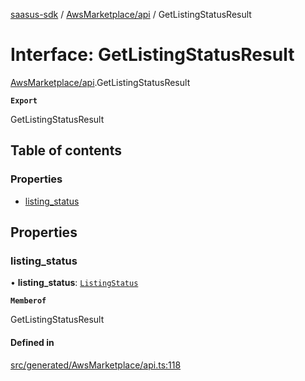 [saasus-sdk](../README.md) / [AwsMarketplace/api](../modules/AwsMarketplace_api.md) / GetListingStatusResult

# Interface: GetListingStatusResult

[AwsMarketplace/api](../modules/AwsMarketplace_api.md).GetListingStatusResult

**`Export`**

GetListingStatusResult

## Table of contents

### Properties

- [listing\_status](AwsMarketplace_api.GetListingStatusResult.md#listing_status)

## Properties

### listing\_status

• **listing\_status**: [`ListingStatus`](../enums/AwsMarketplace_api.ListingStatus.md)

**`Memberof`**

GetListingStatusResult

#### Defined in

[src/generated/AwsMarketplace/api.ts:118](https://github.com/saasus-platform/saasus-sdk-javascript/blob/2c78b0a/src/generated/AwsMarketplace/api.ts#L118)
